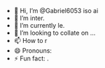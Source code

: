 - 👋 Hi, I’m @Gabriel6053 iso ai
- 👀 I’m inter.
- 🌱 I’m currently le.
- 💞️ I’m looking to collate on ...
- 📫 How to r
- 😄 Pronouns: 
- ⚡ Fun fact: .

<!---
Gabriel6053/Gabriel6053 is a ✨ special ✨ repository because its `README.md` (this file) appears on your GitHub profile.
You can click the Preview link to take a look at your changes.
--->
